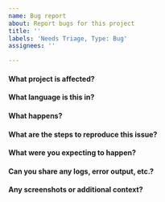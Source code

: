 ```yaml
---
name: Bug report
about: Report bugs for this project
title: ''
labels: 'Needs Triage, Type: Bug'
assignees: ''

---
```


#### What project is affected?

#### What language is this in?

#### What happens?

#### What are the steps to reproduce this issue?

#### What were you expecting to happen?

#### Can you share any logs, error output, etc.?

#### Any screenshots or additional context?
